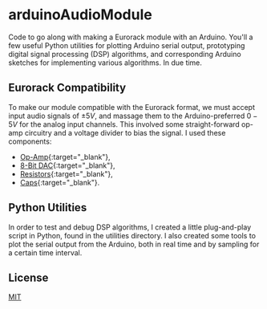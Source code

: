 # arduinoAudioModule

Code to go along with making a Eurorack module with an Arduino.
You'll a few useful Python utilities for plotting Arduino serial output,
prototyping digital signal processing (DSP) algorithms, and corresponding
Arduino sketches for implementing various algorithms. In due time.

## Eurorack Compatibility

To make our module compatible with the Eurorack format, we must accept input
audio signals of $\pm 5V$, and massage them to the Arduino-preferred $0-5V$ for
the analog input channels. This involved some straight-forward op-amp circuitry and
a voltage divider to bias the signal. I used these components:
* [Op-Amp](https://www.digikey.com/product-detail/en/texas-instruments/TL074BCN/296-7197-5-ND/378416){:target="_blank"},
* [8-Bit DAC](https://www.digikey.com/product-detail/en/analog-devices-inc/AD7524JNZ/AD7524JNZ-ND/819882){:target="_blank"},
* [Resistors](https://www.digikey.com/product-detail/en/stackpole-electronics-inc/RNF14FTD10K0/RNF14FTD10K0CT-ND/1975090){:target="_blank"},
* [Caps](https://www.digikey.ie/product-detail/en/tdk-corporation/FK18X5R1C225K/445-8407-ND/2815337){:target="_blank"}.

## Python Utilities

In order to test and debug DSP algorithms, I created a little plug-and-play
script in Python, found in the utilities directory. I also created some tools to
plot the serial output from the Arduino, both in real time and by sampling for
a certain time interval.

## License
[MIT](https://choosealicense.com/licenses/mit/)
